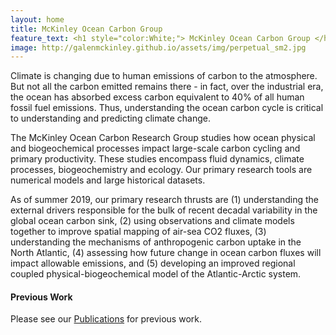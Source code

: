 ```yaml
---
layout: home
title: McKinley Ocean Carbon Group 
feature_text: <h1 style="color:White;"> McKinley Ocean Carbon Group </h1>
image: http://galenmckinley.github.io/assets/img/perpetual_sm2.jpg
---
```


Climate is changing due to human emissions of carbon to the atmosphere. But not all the carbon emitted remains there - in fact, over the industrial era, the ocean has absorbed excess carbon equivalent to 40% of all human fossil fuel emissions. Thus, understanding the ocean carbon cycle is critical to understanding and predicting climate change.

The McKinley Ocean Carbon Research Group studies how ocean physical and biogeochemical processes impact large-scale carbon cycling and primary productivity. These studies encompass fluid dynamics, climate processes, biogeochemistry and ecology.  Our primary research tools are numerical models and large historical datasets.  

As of summer 2019, our primary research thrusts are (1) understanding the external drivers responsible for the bulk of recent decadal variability in the global ocean carbon sink, (2) using observations and climate models together to improve spatial mapping of air-sea CO2 fluxes, (3) understanding the mechanisms of anthropogenic carbon uptake in the North Atlantic, (4) assessing how future change in ocean carbon fluxes will impact allowable emissions, and (5) developing an improved regional coupled physical-biogeochemical model of the Atlantic-Arctic system. 


#### Previous Work  
Please see our [Publications]({{site.baseurl}}/publications) for previous work.



